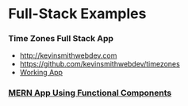 # Full-Stack Examples

### Time Zones Full Stack App
* http://kevinsmithwebdev.com
* https://github.com/kevinsmithwebdev/timezones
* [Working App](http://kevinsmithwebdev.com/apps/timezones/index.html)

### [MERN App Using Functional Components](https://www.techandstartup.com/tutorials/mern-app-with-react-hooks)
